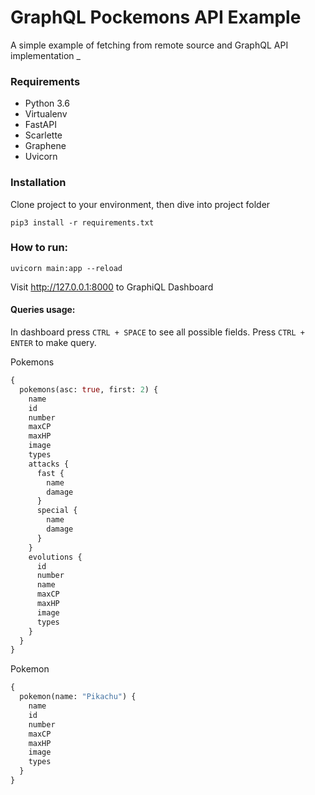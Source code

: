 # GraphQL Pockemons API Example

A simple example of fetching from remote source and GraphQL API implementation
_

### Requirements
- Python 3.6
- Virtualenv
- FastAPI 
- Scarlette
- Graphene
- Uvicorn

### Installation

Clone project to your environment, then dive into project folder

```pip3 install -r requirements.txt```

### How to run:
```
uvicorn main:app --reload
```
Visit http://127.0.0.1:8000 to GraphiQL Dashboard

#### Queries usage:
In dashboard press ```CTRL + SPACE``` to see all possible fields.
Press ```CTRL + ENTER``` to make query.

Pokemons
```GraphQl
{
  pokemons(asc: true, first: 2) {
    name
    id
    number
    maxCP
    maxHP
    image
    types
    attacks {
      fast {
        name
        damage
      }
      special {
        name
        damage
      }
    }
    evolutions {
      id
      number
      name
      maxCP
      maxHP
      image
      types
    }
  }
}

```

Pokemon
```GraphQl
{
  pokemon(name: "Pikachu") {
    name
    id
    number
    maxCP
    maxHP
    image
    types
  }
}

```
